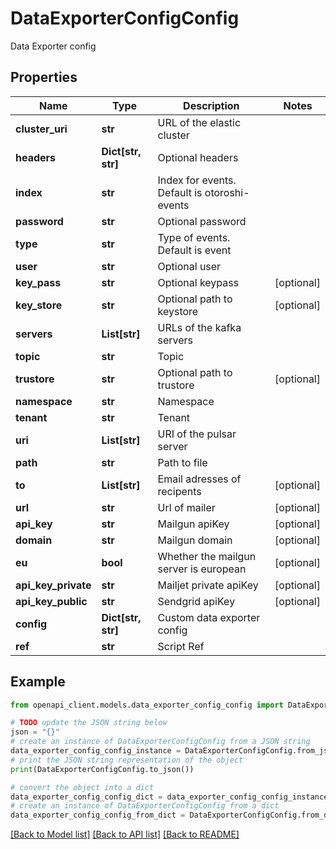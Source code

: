 # DataExporterConfigConfig

Data Exporter config

## Properties

Name | Type | Description | Notes
------------ | ------------- | ------------- | -------------
**cluster_uri** | **str** | URL of the elastic cluster | 
**headers** | **Dict[str, str]** | Optional headers | 
**index** | **str** | Index for events. Default is otoroshi-events | 
**password** | **str** | Optional password | 
**type** | **str** | Type of events. Default is event | 
**user** | **str** | Optional user | 
**key_pass** | **str** | Optional keypass | [optional] 
**key_store** | **str** | Optional path to keystore | [optional] 
**servers** | **List[str]** | URLs of the kafka servers | 
**topic** | **str** | Topic | 
**trustore** | **str** | Optional path to trustore | [optional] 
**namespace** | **str** | Namespace | 
**tenant** | **str** | Tenant | 
**uri** | **List[str]** | URI of the pulsar server | 
**path** | **str** | Path to file | 
**to** | **List[str]** | Email adresses of recipents | [optional] 
**url** | **str** | Url of mailer | [optional] 
**api_key** | **str** | Mailgun apiKey | [optional] 
**domain** | **str** | Mailgun domain | [optional] 
**eu** | **bool** | Whether the mailgun server is european | [optional] 
**api_key_private** | **str** | Mailjet private apiKey | [optional] 
**api_key_public** | **str** | Sendgrid apiKey | [optional] 
**config** | **Dict[str, str]** | Custom data exporter config | 
**ref** | **str** | Script Ref | 

## Example

```python
from openapi_client.models.data_exporter_config_config import DataExporterConfigConfig

# TODO update the JSON string below
json = "{}"
# create an instance of DataExporterConfigConfig from a JSON string
data_exporter_config_config_instance = DataExporterConfigConfig.from_json(json)
# print the JSON string representation of the object
print(DataExporterConfigConfig.to_json())

# convert the object into a dict
data_exporter_config_config_dict = data_exporter_config_config_instance.to_dict()
# create an instance of DataExporterConfigConfig from a dict
data_exporter_config_config_from_dict = DataExporterConfigConfig.from_dict(data_exporter_config_config_dict)
```
[[Back to Model list]](../README.md#documentation-for-models) [[Back to API list]](../README.md#documentation-for-api-endpoints) [[Back to README]](../README.md)


